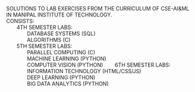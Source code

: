 SOLUTIONS TO LAB EXERCISES FROM THE CURRICULUM OF CSE-AI&ML IN MANIPAL INSTITUTE OF TECHNOLOGY.  
CONSISTS:    
&ensp;&ensp;&ensp;&ensp;4TH SEMESTER LABS:  
&ensp;&ensp;&ensp;&ensp;&ensp;&ensp;&ensp;&ensp;DATABASE SYSTEMS (SQL)  
&ensp;&ensp;&ensp;&ensp;&ensp;&ensp;&ensp;&ensp;ALGORITHMS (C)                                       
&ensp;&ensp;&ensp;&ensp;5TH SEMESTER LABS:  
&ensp;&ensp;&ensp;&ensp;&ensp;&ensp;&ensp;&ensp;PARALLEL COMPUTING (C)  
&ensp;&ensp;&ensp;&ensp;&ensp;&ensp;&ensp;&ensp;MACHINE LEARNING (PYTHON)  
&ensp;&ensp;&ensp;&ensp;&ensp;&ensp;&ensp;&ensp;COMPUTER VISION (PYTHON)
&ensp;&ensp;&ensp;&ensp;6TH SEMESTER LABS:  
&ensp;&ensp;&ensp;&ensp;&ensp;&ensp;&ensp;&ensp;INFORMATION TECHNOLOGY (HTML/CSS/JS)  
&ensp;&ensp;&ensp;&ensp;&ensp;&ensp;&ensp;&ensp;DEEP LEARNING (PYTHON)  
&ensp;&ensp;&ensp;&ensp;&ensp;&ensp;&ensp;&ensp;BIG DATA ANALYTICS (PYTHON) 
